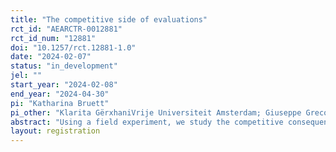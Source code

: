 ```yaml
---
title: "The competitive side of evaluations"
rct_id: "AEARCTR-0012881"
rct_id_num: "12881"
doi: "10.1257/rct.12881-1.0"
date: "2024-02-07"
status: "in_development"
jel: ""
start_year: "2024-02-08"
end_year: "2024-04-30"
pi: "Katharina Bruett"
pi_other: "Klarita GërxhaniVrije Universiteit Amsterdam; Giuseppe GrecoVrije Universiteit Amsterdam"
abstract: "Using a field experiment, we study the competitive consequences of peer evaluations on gender differences."
layout: registration
---
```


